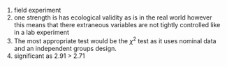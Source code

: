 

1. field experiment
2. one strength is has ecological validity as is in the real world however this means that there extraneous variables are not tightly controlled like in a lab experiment
3. The most appropriate test would be the $\chi^2$ test as it uses nominal data and an independent groups design.
4. significant as 2.91 > 2.71